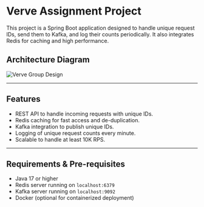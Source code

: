 # Verve Assignment Project

This project is a Spring Boot application designed to handle unique request IDs, send them to Kafka, and log their counts periodically. It also integrates Redis for caching and high performance.

## Architecture Diagram

![Verve Group Design](https://github.com/user-attachments/assets/936f462b-fa5f-4ffc-a4f6-5f1849649841)

---

## **Features**
- REST API to handle incoming requests with unique IDs.
- Redis caching for fast access and de-duplication.
- Kafka integration to publish unique IDs.
- Logging of unique request counts every minute.
- Scalable to handle at least 10K RPS.

---

## **Requirements & Pre-requisites**
- Java 17 or higher
- Redis server running on `localhost:6379`
- Kafka server running on `localhost:9092`
- Docker (optional for containerized deployment)

